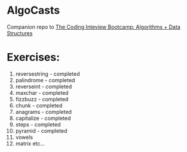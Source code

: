 # AlgoCasts

Companion repo to [The Coding Inteview Bootcamp: Algorithms + Data Structures](https://www.udemy.com/course/coding-interview-bootcamp-algorithms-and-data-structure/)


# Exercises:

1. reversestring - completed
2. palindrome - completed
3. reverseint - completed
4. maxchar - completed
5. fizzbuzz - completed
6. chunk - completed
7. anagrams - completed
8. capitalize - completed
9. steps - completed
10. pyramid - completed
11. vowels
12. matrix
etc...
